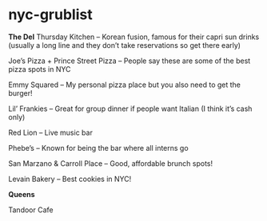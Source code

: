 # nyc-grublist

**The Del**
Thursday Kitchen – Korean fusion, famous for their capri sun drinks (usually a long line and they don’t take reservations so get there early)

Joe’s Pizza + Prince Street Pizza – People say these are some of the best pizza spots in NYC

Emmy Squared – My personal pizza place but you also need to get the burger!

Lil’ Frankies – Great for group dinner if people want Italian (I think it’s cash only)

Red Lion – Live music bar

Phebe’s – Known for being the bar where all interns go

San Marzano & Carroll Place – Good, affordable brunch spots!

Levain Bakery – Best cookies in NYC!

**Queens**

Tandoor Cafe
